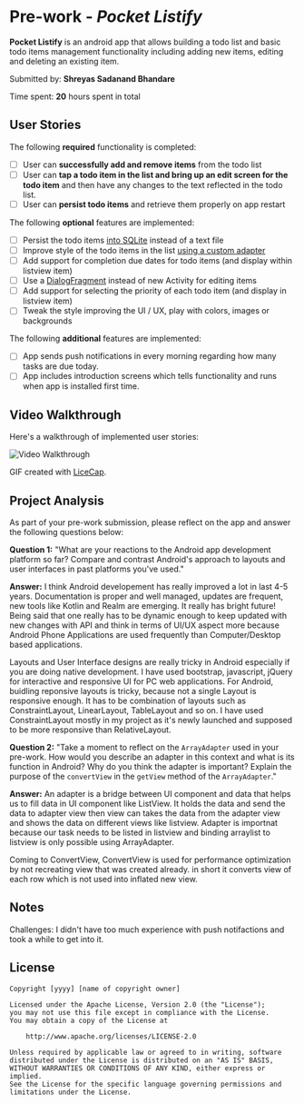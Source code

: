 # Pre-work - *Pocket Listify*

**Pocket Listify** is an android app that allows building a todo list and basic todo items management functionality including adding new items, editing and deleting an existing item.

Submitted by: **Shreyas Sadanand Bhandare**

Time spent: **20** hours spent in total

## User Stories

The following **required** functionality is completed:

* [ ] User can **successfully add and remove items** from the todo list
* [ ] User can **tap a todo item in the list and bring up an edit screen for the todo item** and then have any changes to the text reflected in the todo list.
* [ ] User can **persist todo items** and retrieve them properly on app restart

The following **optional** features are implemented:

* [ ] Persist the todo items [into SQLite](http://guides.codepath.com/android/Persisting-Data-to-the-Device#sqlite) instead of a text file
* [ ] Improve style of the todo items in the list [using a custom adapter](http://guides.codepath.com/android/Using-an-ArrayAdapter-with-ListView)
* [ ] Add support for completion due dates for todo items (and display within listview item)
* [ ] Use a [DialogFragment](http://guides.codepath.com/android/Using-DialogFragment) instead of new Activity for editing items
* [ ] Add support for selecting the priority of each todo item (and display in listview item)
* [ ] Tweak the style improving the UI / UX, play with colors, images or backgrounds

The following **additional** features are implemented:

* [ ] App sends push notifications in every morning regarding how many tasks are due today. 
* [ ] App includes introduction screens which tells functionality and runs when app is installed first time. 

## Video Walkthrough

Here's a walkthrough of implemented user stories:

<img src='http://i.imgur.com/link/to/your/gif/file.gif' title='Video Walkthrough' width='' alt='Video Walkthrough' />

GIF created with [LiceCap](http://www.cockos.com/licecap/).

## Project Analysis

As part of your pre-work submission, please reflect on the app and answer the following questions below:

**Question 1:** "What are your reactions to the Android app development platform so far? Compare and contrast Android's approach to layouts and user interfaces in past platforms you've used."

**Answer:** I think Android developement has really improved a lot in last 4-5 years. Documentation is proper and well managed, updates are frequent, new tools like Kotlin and Realm are emerging. It really has bright future! Being said that one really has to be dynamic enough to keep updated with new changes with API and think in terms of UI/UX aspect more because Android Phone Applications are used frequently than Computer/Desktop based applications. 

Layouts and User Interface designs are really tricky in Android especially if you are doing native development. I have used bootstrap, javascript, jQuery for interactive and responsive UI for PC web applications. For Android, buidling reponsive layouts is tricky, because not a single Layout is responsive enough. It has to be combination of layouts such as ConstraintLayout, LinearLayout, TableLayout and so on. I have used ConstraintLayout mostly in my project as it's newly launched and supposed to be more responsive than RelativeLayout. 

**Question 2:** "Take a moment to reflect on the `ArrayAdapter` used in your pre-work. How would you describe an adapter in this context and what is its function in Android? Why do you think the adapter is important? Explain the purpose of the `convertView` in the `getView` method of the `ArrayAdapter`."

**Answer:** An adapter is a bridge between UI component and data that helps us to fill data in UI component like ListView. It holds the data and send the data to adapter view then view can takes the data from the adapter view and shows the data on different views like listview. Adapter is importnat because our task needs to be listed in listview and binding arraylist to listview is only possible using ArrayAdapter. 

Coming to ConvertView, ConvertView is used for performance optimization by not recreating view that was created already. in short it converts view of each row which is not used into inflated new view. 

## Notes

Challenges: I didn't have too much experience with push notifactions and took a while to get into it. 

## License

    Copyright [yyyy] [name of copyright owner]

    Licensed under the Apache License, Version 2.0 (the "License");
    you may not use this file except in compliance with the License.
    You may obtain a copy of the License at

        http://www.apache.org/licenses/LICENSE-2.0

    Unless required by applicable law or agreed to in writing, software
    distributed under the License is distributed on an "AS IS" BASIS,
    WITHOUT WARRANTIES OR CONDITIONS OF ANY KIND, either express or implied.
    See the License for the specific language governing permissions and
    limitations under the License.
